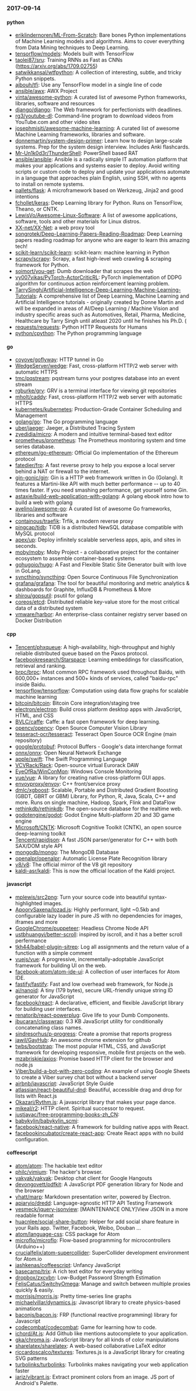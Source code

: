 ### 2017-09-14

#### python
* [eriklindernoren/ML-From-Scratch](https://github.com/eriklindernoren/ML-From-Scratch): Bare bones Python implementations of Machine Learning models and algorithms. Aims to cover everything from Data Mining techniques to Deep Learning.
* [tensorflow/models](https://github.com/tensorflow/models): Models built with TensorFlow
* [taolei87/sru](https://github.com/taolei87/sru): Training RNNs as Fast as CNNs (https://arxiv.org/abs/1709.02755)
* [satwikkansal/wtfpython](https://github.com/satwikkansal/wtfpython): A collection of interesting, subtle, and tricky Python snippets.
* [ajbouh/tfi](https://github.com/ajbouh/tfi): Use any TensorFlow model in a single line of code
* [ansible/awx](https://github.com/ansible/awx): AWX Project
* [vinta/awesome-python](https://github.com/vinta/awesome-python): A curated list of awesome Python frameworks, libraries, software and resources
* [django/django](https://github.com/django/django): The Web framework for perfectionists with deadlines.
* [rg3/youtube-dl](https://github.com/rg3/youtube-dl): Command-line program to download videos from YouTube.com and other video sites
* [josephmisiti/awesome-machine-learning](https://github.com/josephmisiti/awesome-machine-learning): A curated list of awesome Machine Learning frameworks, libraries and software.
* [donnemartin/system-design-primer](https://github.com/donnemartin/system-design-primer): Learn how to design large-scale systems. Prep for the system design interview. Includes Anki flashcards.
* [Mr-Un1k0d3r/ThunderShell](https://github.com/Mr-Un1k0d3r/ThunderShell): PowerShell based RAT
* [ansible/ansible](https://github.com/ansible/ansible): Ansible is a radically simple IT automation platform that makes your applications and systems easier to deploy. Avoid writing scripts or custom code to deploy and update your applications automate in a language that approaches plain English, using SSH, with no agents to install on remote systems.
* [pallets/flask](https://github.com/pallets/flask): A microframework based on Werkzeug, Jinja2 and good intentions
* [fchollet/keras](https://github.com/fchollet/keras): Deep Learning library for Python. Runs on TensorFlow, Theano, or CNTK.
* [LewisVo/Awesome-Linux-Software](https://github.com/LewisVo/Awesome-Linux-Software):  A list of awesome applications, software, tools and other materials for Linux distros.
* [XX-net/XX-Net](https://github.com/XX-net/XX-Net): a web proxy tool
* [songrotek/Deep-Learning-Papers-Reading-Roadmap](https://github.com/songrotek/Deep-Learning-Papers-Reading-Roadmap): Deep Learning papers reading roadmap for anyone who are eager to learn this amazing tech!
* [scikit-learn/scikit-learn](https://github.com/scikit-learn/scikit-learn): scikit-learn: machine learning in Python
* [scrapy/scrapy](https://github.com/scrapy/scrapy): Scrapy, a fast high-level web crawling & scraping framework for Python.
* [soimort/you-get](https://github.com/soimort/you-get):  Dumb downloader that scrapes the web
* [vy007vikas/PyTorch-ActorCriticRL](https://github.com/vy007vikas/PyTorch-ActorCriticRL): PyTorch implementation of DDPG algorithm for continuous action reinforcement learning problem.
* [TarrySingh/Artificial-Intelligence-Deep-Learning-Machine-Learning-Tutorials](https://github.com/TarrySingh/Artificial-Intelligence-Deep-Learning-Machine-Learning-Tutorials): A comprehensive list of Deep Learning, Machine Learning and Artificial Intelligence tutorials - originally created by Donne Martin and will be expanded in areas of AI/Deep Learning / Machine Vision and industry specific areas such as Automotives, Retail, Pharma, Medicine, Healthcare by Tarry Singh until atleast 2020 until he finishes his Ph.D. (
* [requests/requests](https://github.com/requests/requests): Python HTTP Requests for Humans 
* [python/cpython](https://github.com/python/cpython): The Python programming language

#### go
* [coyove/goflyway](https://github.com/coyove/goflyway): HTTP tunnel in Go
* [WedgeServer/wedge](https://github.com/WedgeServer/wedge): Fast, cross-platform HTTP/2 web server with automatic HTTPS
* [tmc/pqstream](https://github.com/tmc/pqstream): pqstream turns your postgres database into an event stream
* [rgburke/grv](https://github.com/rgburke/grv): GRV is a terminal interface for viewing git repositories
* [mholt/caddy](https://github.com/mholt/caddy): Fast, cross-platform HTTP/2 web server with automatic HTTPS
* [kubernetes/kubernetes](https://github.com/kubernetes/kubernetes): Production-Grade Container Scheduling and Management
* [golang/go](https://github.com/golang/go): The Go programming language
* [uber/jaeger](https://github.com/uber/jaeger): Jaeger, a Distributed Tracing System
* [zyedidia/micro](https://github.com/zyedidia/micro): A modern and intuitive terminal-based text editor
* [prometheus/prometheus](https://github.com/prometheus/prometheus): The Prometheus monitoring system and time series database.
* [ethereum/go-ethereum](https://github.com/ethereum/go-ethereum): Official Go implementation of the Ethereum protocol
* [fatedier/frp](https://github.com/fatedier/frp): A fast reverse proxy to help you expose a local server behind a NAT or firewall to the internet.
* [gin-gonic/gin](https://github.com/gin-gonic/gin): Gin is a HTTP web framework written in Go (Golang). It features a Martini-like API with much better performance -- up to 40 times faster. If you need smashing performance, get yourself some Gin.
* [astaxie/build-web-application-with-golang](https://github.com/astaxie/build-web-application-with-golang): A golang ebook intro how to build a web with golang
* [avelino/awesome-go](https://github.com/avelino/awesome-go): A curated list of awesome Go frameworks, libraries and software
* [containous/traefik](https://github.com/containous/traefik): Trfik, a modern reverse proxy
* [pingcap/tidb](https://github.com/pingcap/tidb): TiDB is a distributed NewSQL database compatible with MySQL protocol
* [apex/up](https://github.com/apex/up): Deploy infinitely scalable serverless apps, apis, and sites in seconds.
* [moby/moby](https://github.com/moby/moby): Moby Project - a collaborative project for the container ecosystem to assemble container-based systems
* [gohugoio/hugo](https://github.com/gohugoio/hugo): A Fast and Flexible Static Site Generator built with love in GoLang.
* [syncthing/syncthing](https://github.com/syncthing/syncthing): Open Source Continuous File Synchronization
* [grafana/grafana](https://github.com/grafana/grafana): The tool for beautiful monitoring and metric analytics & dashboards for Graphite, InfluxDB & Prometheus & More
* [shirou/gopsutil](https://github.com/shirou/gopsutil): psutil for golang
* [coreos/etcd](https://github.com/coreos/etcd): Distributed reliable key-value store for the most critical data of a distributed system
* [vmware/harbor](https://github.com/vmware/harbor): An enterprise-class container registry server based on Docker Distribution

#### cpp
* [Tencent/phxqueue](https://github.com/Tencent/phxqueue): A high-availability, high-throughput and highly reliable distributed queue based on the Paxos protocol.
* [facebookresearch/Starspace](https://github.com/facebookresearch/Starspace): Learning embeddings for classification, retrieval and ranking.
* [brpc/brpc](https://github.com/brpc/brpc): Most common RPC framework used throughout Baidu, with 600,000+ instances and 500+ kinds of services, called "baidu-rpc" inside Baidu.
* [tensorflow/tensorflow](https://github.com/tensorflow/tensorflow): Computation using data flow graphs for scalable machine learning
* [bitcoin/bitcoin](https://github.com/bitcoin/bitcoin): Bitcoin Core integration/staging tree
* [electron/electron](https://github.com/electron/electron): Build cross platform desktop apps with JavaScript, HTML, and CSS
* [BVLC/caffe](https://github.com/BVLC/caffe): Caffe: a fast open framework for deep learning.
* [opencv/opencv](https://github.com/opencv/opencv): Open Source Computer Vision Library
* [tesseract-ocr/tesseract](https://github.com/tesseract-ocr/tesseract): Tesseract Open Source OCR Engine (main repository)
* [google/protobuf](https://github.com/google/protobuf): Protocol Buffers - Google's data interchange format
* [onnx/onnx](https://github.com/onnx/onnx): Open Neural Network Exchange
* [apple/swift](https://github.com/apple/swift): The Swift Programming Language
* [VCVRack/Rack](https://github.com/VCVRack/Rack): Open-source virtual Eurorack DAW
* [EyeOfRa/WinConMon](https://github.com/EyeOfRa/WinConMon): Windows Console Monitoring
* [yue/yue](https://github.com/yue/yue): A library for creating native cross-platform GUI apps.
* [envoyproxy/envoy](https://github.com/envoyproxy/envoy): C++ front/service proxy
* [dmlc/xgboost](https://github.com/dmlc/xgboost): Scalable, Portable and Distributed Gradient Boosting (GBDT, GBRT or GBM) Library, for Python, R, Java, Scala, C++ and more. Runs on single machine, Hadoop, Spark, Flink and DataFlow
* [rethinkdb/rethinkdb](https://github.com/rethinkdb/rethinkdb): The open-source database for the realtime web.
* [godotengine/godot](https://github.com/godotengine/godot): Godot Engine  Multi-platform 2D and 3D game engine
* [Microsoft/CNTK](https://github.com/Microsoft/CNTK): Microsoft Cognitive Toolkit (CNTK), an open source deep-learning toolkit
* [Tencent/rapidjson](https://github.com/Tencent/rapidjson): A fast JSON parser/generator for C++ with both SAX/DOM style API
* [mongodb/mongo](https://github.com/mongodb/mongo): The MongoDB Database
* [openalpr/openalpr](https://github.com/openalpr/openalpr): Automatic License Plate Recognition library
* [v8/v8](https://github.com/v8/v8): The official mirror of the V8 git repository
* [kaldi-asr/kaldi](https://github.com/kaldi-asr/kaldi): This is now the official location of the Kaldi project.

#### javascript
* [mplewis/src2png](https://github.com/mplewis/src2png):  Turn your source code into beautiful syntax-highlighted images.
* [ApoorvSaxena/lozad.js](https://github.com/ApoorvSaxena/lozad.js): Highly performant, light ~0.5kb and configurable lazy loader in pure JS with no dependencies for images, iframes and more
* [GoogleChrome/puppeteer](https://github.com/GoogleChrome/puppeteer): Headless Chrome Node API
* [ustbhuangyi/better-scroll](https://github.com/ustbhuangyi/better-scroll): inspired by iscroll, and it has a better scroll perfermance
* [tkh44/babel-plugin-sitrep](https://github.com/tkh44/babel-plugin-sitrep): Log all assignments and the return value of a function with a simple comment
* [vuejs/vue](https://github.com/vuejs/vue): A progressive, incrementally-adoptable JavaScript framework for building UI on the web.
* [facebook-atom/atom-ide-ui](https://github.com/facebook-atom/atom-ide-ui): A collection of user interfaces for Atom IDE.
* [fastify/fastify](https://github.com/fastify/fastify): Fast and low overhead web framework, for Node.js
* [ai/nanoid](https://github.com/ai/nanoid): A tiny (179 bytes), secure URL-friendly unique string ID generator for JavaScript
* [facebook/react](https://github.com/facebook/react): A declarative, efficient, and flexible JavaScript library for building user interfaces.
* [renatorib/react-powerplug](https://github.com/renatorib/react-powerplug):  Give life to your Dumb Components.
* [jbucaran/classwrap](https://github.com/jbucaran/classwrap): 0.3 KB JavaScript utility for conditionally concatenating class names.
* [sindresorhus/p-progress](https://github.com/sindresorhus/p-progress): Create a promise that reports progress
* [jawil/GayHub](https://github.com/jawil/GayHub): An awesome chrome extension for github 
* [twbs/bootstrap](https://github.com/twbs/bootstrap): The most popular HTML, CSS, and JavaScript framework for developing responsive, mobile first projects on the web.
* [mzabriskie/axios](https://github.com/mzabriskie/axios): Promise based HTTP client for the browser and node.js
* [Viber/build-a-bot-with-zero-coding](https://github.com/Viber/build-a-bot-with-zero-coding): An example of using Google Sheets to create a Viber survey chat bot without a backend server
* [airbnb/javascript](https://github.com/airbnb/javascript): JavaScript Style Guide
* [atlassian/react-beautiful-dnd](https://github.com/atlassian/react-beautiful-dnd): Beautiful, accessible drag and drop for lists with React.js
* [Okazari/Rythm.js](https://github.com/Okazari/Rythm.js): A javascript library that makes your page dance.
* [mikeal/r2](https://github.com/mikeal/r2): HTTP client. Spiritual successor to request.
* [justjavac/free-programming-books-zh_CN](https://github.com/justjavac/free-programming-books-zh_CN):  
* [babykylin/babykylin_scmj](https://github.com/babykylin/babykylin_scmj): 
* [facebook/react-native](https://github.com/facebook/react-native): A framework for building native apps with React.
* [facebookincubator/create-react-app](https://github.com/facebookincubator/create-react-app): Create React apps with no build configuration.

#### coffeescript
* [atom/atom](https://github.com/atom/atom): The hackable text editor
* [philc/vimium](https://github.com/philc/vimium): The hacker's browser.
* [yakyak/yakyak](https://github.com/yakyak/yakyak): Desktop chat client for Google Hangouts
* [devongovett/pdfkit](https://github.com/devongovett/pdfkit): A JavaScript PDF generation library for Node and the browser
* [yhatt/marp](https://github.com/yhatt/marp): Markdown presentation writer, powered by Electron.
* [apiaryio/dredd](https://github.com/apiaryio/dredd): Language-agnostic HTTP API Testing Framework
* [yesmeck/jquery-jsonview](https://github.com/yesmeck/jquery-jsonview): [MAINTENANCE ONLY]View JSON in a more readable format
* [huacnlee/social-share-button](https://github.com/huacnlee/social-share-button): Helper for add social share feature in your Rails app. Twitter, Facebook, Weibo, Douban ...
* [atom/language-css](https://github.com/atom/language-css): CSS package for Atom
* [microflo/microflo](https://github.com/microflo/microflo): Flow-based programming for microcontrollers (Arduino++)
* [crucialfelix/atom-supercollider](https://github.com/crucialfelix/atom-supercollider): SuperCollider development environment for Atom.io
* [jashkenas/coffeescript](https://github.com/jashkenas/coffeescript): Unfancy JavaScript
* [basecamp/trix](https://github.com/basecamp/trix): A rich text editor for everyday writing
* [dropbox/zxcvbn](https://github.com/dropbox/zxcvbn): Low-Budget Password Strength Estimation
* [FelisCatus/SwitchyOmega](https://github.com/FelisCatus/SwitchyOmega): Manage and switch between multiple proxies quickly & easily.
* [morrisjs/morris.js](https://github.com/morrisjs/morris.js): Pretty time-series line graphs
* [michaelvillar/dynamics.js](https://github.com/michaelvillar/dynamics.js): Javascript library to create physics-based animations
* [baconjs/bacon.js](https://github.com/baconjs/bacon.js): FRP (functional reactive programming) library for Javascript
* [codecombat/codecombat](https://github.com/codecombat/codecombat): Game for learning how to code.
* [ichord/At.js](https://github.com/ichord/At.js): Add Github like mentions autocomplete to your application.
* [gka/chroma.js](https://github.com/gka/chroma.js): JavaScript library for all kinds of color manipulations
* [sharelatex/sharelatex](https://github.com/sharelatex/sharelatex): A web-based collaborative LaTeX editor
* [riccardoscalco/textures](https://github.com/riccardoscalco/textures): Textures.js is a JavaScript library for creating SVG patterns
* [turbolinks/turbolinks](https://github.com/turbolinks/turbolinks): Turbolinks makes navigating your web application faster
* [jariz/vibrant.js](https://github.com/jariz/vibrant.js): Extract prominent colors from an image. JS port of Android's Palette.
